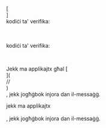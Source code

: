[<br host>]<br action>kodiċi ta' verifika:<br code>

<br url><br action>kodiċi ta' verifika:

<br code>

Jekk ma applikajtx għal [<br host>](<br protocol>//<br host>)<br action>, jekk jogħġbok injora dan il-messaġġ.

jekk ma applikajtx<br url><br action>, jekk jogħġbok injora dan il-messaġġ.
